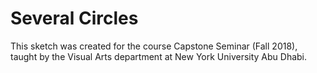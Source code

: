 # Several Circles

This sketch was created for the course Capstone Seminar (Fall 2018), taught by the Visual Arts department at New York University Abu Dhabi.
